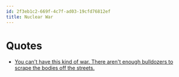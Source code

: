 ```yaml
---
id: 2f3eb1c2-669f-4c7f-ad03-19cfd76812ef
title: Nuclear War
---
```


# Quotes

-   [You can't have this kind of war. There aren't enough bulldozers to
    scrape the bodies off the
    streets.](20201114101614-you_can_t_have_this_kind_of_war_there_aren_t_enough_bulldozers_to_scrape_the_bodies_off_the_streets)
